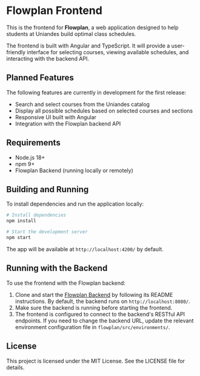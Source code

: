 # Flowplan Frontend

This is the frontend for **Flowplan**, a web application designed to help students at Uniandes build optimal class schedules.

The frontend is built with Angular and TypeScript. It will provide a user-friendly interface for selecting courses, viewing available schedules, and interacting with the backend API.

## Planned Features

The following features are currently in development for the first release:

- Search and select courses from the Uniandes catalog
- Display all possible schedules based on selected courses and sections
- Responsive UI built with Angular
- Integration with the Flowplan backend API

## Requirements

- Node.js 18+
- npm 9+
- Flowplan Backend (running locally or remotely)

## Building and Running

To install dependencies and run the application locally:

```bash
# Install dependencies
npm install

# Start the development server
npm start
```

The app will be available at `http://localhost:4200/` by default.

## Running with the Backend

To use the frontend with the Flowplan backend:

1. Clone and start the [Flowplan Backend](https://github.com/cmolina12/flowplan-backend) by following its README instructions. By default, the backend runs on `http://localhost:8080/`.
2. Make sure the backend is running before starting the frontend.
3. The frontend is configured to connect to the backend's RESTful API endpoints. If you need to change the backend URL, update the relevant environment configuration file in `flowplan/src/environments/`.

## License

This project is licensed under the MIT License. See the LICENSE file for details.
